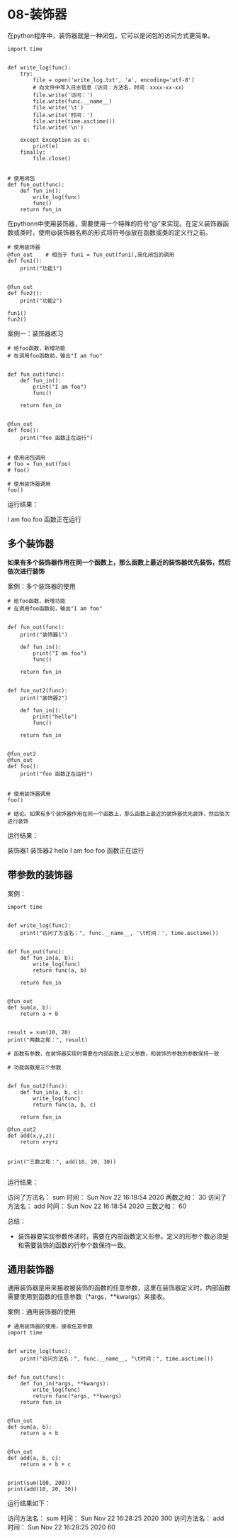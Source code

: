 # 08-装饰器


在python程序中，装饰器就是一种闭包，它可以是闭包的访问方式更简单。

```
import time


def write_log(func):
    try:
        file = open('write_log.txt', 'a', encoding='utf-8')
        # 向文件中写入日志信息（访问：方法名，时间：xxxx-xx-xx）
        file.write('访问：')
        file.write(func.__name__)
        file.write('\t')
        file.write('时间：')
        file.write(time.asctime())
        file.write('\n')

    except Exception as e:
        print(e)
    finally:
        file.close()


# 使用闭包
def fun_out(func):
    def fun_in():
        write_log(func)
        func()
    return fun_in
```


在pythonn中使用装饰器，需要使用一个特殊的符号“@”来实现。在定义装饰器函数或类时，使用@装饰器名称的形式将符号@放在函数或类的定义行之前。


```
# 使用装饰器
@fun_out    # 相当于 fun1 = fun_out(fun1),简化闭包的调用
def fun1():
    print("功能1")


@fun_out
def fun2():
    print("功能2")

fun1()
fun2()
```


案例一：装饰器练习

```
# 给foo函数，新增功能
# 在调用foo函数前，输出"I am foo"


def fun_out(func):
    def fun_in():
        print("I am foo")
        func()

    return fun_in


@fun_out
def foo():
    print("foo 函数正在运行")


# 使用闭包调用
# foo = fun_out(foo)
# foo()

# 使用装饰器调用
foo()

```

运行结果：

I am foo
foo 函数正在运行


## 多个装饰器


**如果有多个装饰器作用在同一个函数上，那么函数上最近的装饰器优先装饰，然后依次进行装饰**


案例：多个装饰器的使用

```
# 给foo函数，新增功能
# 在调用foo函数前，输出"I am foo"


def fun_out(func):
    print("装饰器1")

    def fun_in():
        print("I am foo")
        func()

    return fun_in


def fun_out2(func):
    print("装饰器2")

    def fun_in():
        print("hello")
        func()

    return fun_in


@fun_out2
@fun_out
def foo():
    print("foo 函数正在运行")


# 使用装饰器调用
foo()

# 结论。如果有多个装饰器作用在同一个函数上，那么函数上最近的装饰器优先装饰，然后依次进行装饰

```

运行结果：

装饰器1
装饰器2
hello
I am foo
foo 函数正在运行



## 带参数的装饰器


案例：


```
import time


def write_log(func):
    print("访问了方法名：", func.__name__, '\t时间：', time.asctime())


def fun_out(func):
    def fun_in(a, b):
        write_log(func)
        return func(a, b)

    return fun_in


@fun_out
def sum(a, b):
    return a + b


result = sum(10, 20)
print("两数之和：", result)

# 函数有参数，在装饰器实现时需要在内部函数上定义参数，和装饰的参数的参数保持一致

# 功能函数是三个参数


def fun_out2(func):
    def fun_in(a, b, c):
        write_log(func)
        return func(a, b, c)

    return fun_in

@fun_out2
def add(x,y,z):
    return x+y+z


print("三数之和：", add(10, 20, 30))


```
运行结果：

访问了方法名： sum 	时间： Sun Nov 22 16:18:54 2020
两数之和： 30
访问了方法名： add 	时间： Sun Nov 22 16:18:54 2020
三数之和： 60

总结：
 
- 装饰器要实现参数传递时，需要在内部函数定义形参。定义的形参个数必须是和需要装饰的函数的行参个数保持一致。




## 通用装饰器

通用装饰器是用来接收被装饰的函数的任意参数，这里在装饰器定义时，内部函数需要使用到函数的任意参数（*args，**kwargs）来接收。

案例：通用装饰器的使用

```
# 通用装饰器的使用，接收任意参数
import time


def write_log(func):
    print("访问方法名：", func.__name__, "\t时间：", time.asctime())


def fun_out(func):
    def fun_in(*args, **kwargs):
        write_log(func)
        return func(*args, **kwargs)
    return fun_in


@fun_out
def sum(a, b):
    return a + b


@fun_out
def add(a, b, c):
    return a + b + c


print(sum(100, 200))
print(add(10, 20, 30))

```

运行结果如下：

访问方法名： sum 	时间： Sun Nov 22 16:28:25 2020
300
访问方法名： add 	时间： Sun Nov 22 16:28:25 2020
60

